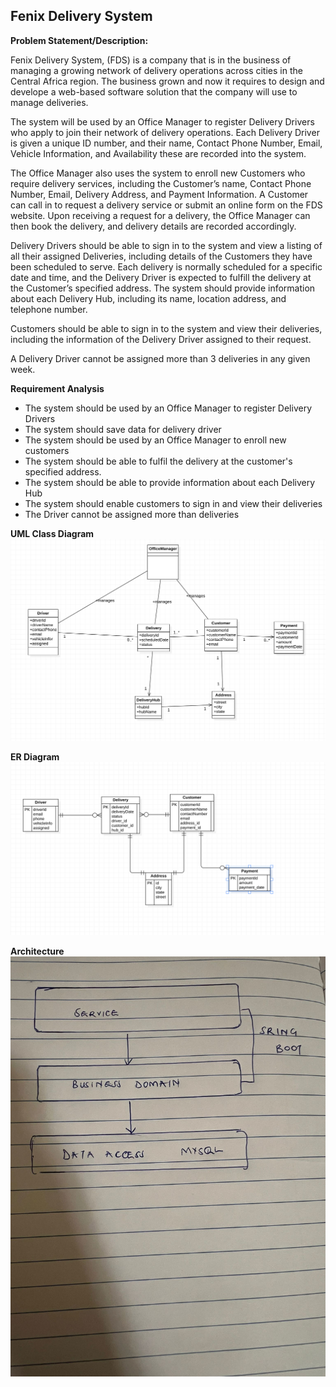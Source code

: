## Fenix Delivery System ##

**Problem Statement/Description:**

Fenix Delivery System,  (FDS) is a company that is in the business of managing a growing network of delivery operations across cities 
in the Central Africa region.
The business grown and now it requires to design and develope a web-based software solution that the company will use to manage deliveries.

The system will be used by an Office Manager to register Delivery Drivers who apply to join their network of delivery operations. 
Each Delivery Driver is given a unique ID number, and their name, Contact Phone Number, Email, Vehicle Information,
and Availability these are recorded into the system.

The Office Manager also uses the system to enroll new Customers who require delivery services, including the Customer’s name, Contact Phone Number, Email,
Delivery Address, and Payment Information. A Customer can call in to request a delivery service or submit an online form on the FDS website. 
Upon receiving a request for a delivery, the Office Manager can then book the delivery, and delivery details are recorded accordingly.

Delivery Drivers should be able to sign in to the system and view a listing of all their assigned Deliveries, 
including details of the Customers they have been scheduled to serve. Each delivery is normally scheduled for a specific date and time, and the 
Delivery Driver is expected to fulfill the delivery at the Customer’s specified address. The system should provide information about each Delivery Hub, 
including its name, location address, and telephone number.

Customers should be able to sign in to the system and view their deliveries, including the information of the 
Delivery Driver assigned to their request. 

A Delivery Driver cannot be assigned more than 3 deliveries in any given week. 

**Requirement Analysis**
- The system should be used by an Office Manager to register Delivery Drivers 
- The system should save data for delivery driver
- The system should be used by an Office Manager to enroll new customers
- The system should be able to fulfil  the delivery at the customer's specified address.
- The system should be able to provide information about each Delivery Hub
- The system should enable customers to sign in and view their deliveries
- The Driver cannot be assigned more than deliveries

**UML Class Diagram**
![](classdiagram.png)

**ER Diagram**
![](ERDiagram.png)

**Architecture**
![](Architecture.jpeg)